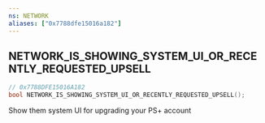 ```yaml
---
ns: NETWORK
aliases: ["0x7788dfe15016a182"]
---
```

## NETWORK_IS_SHOWING_SYSTEM_UI_OR_RECENTLY_REQUESTED_UPSELL

```c
// 0x7788DFE15016A182
bool NETWORK_IS_SHOWING_SYSTEM_UI_OR_RECENTLY_REQUESTED_UPSELL();
```

Show them system UI for upgrading your PS+ account

